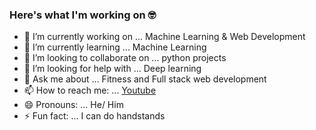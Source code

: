 ### Here's what I'm working on 🤓



- 🔭 I’m currently working on ... Machine Learning & Web Development
- 🌱 I’m currently learning ... Machine Learning
- 👯 I’m looking to collaborate on ... python projects
- 🤔 I’m looking for help with ... Deep learning
- 💬 Ask me about ... Fitness and Full stack web development
- 📫 How to reach me: ... [Youtube]('https://www.youtube.com/channel/UCbyoTZ9guFWEC5BaKRkV9Aw')
- 😄 Pronouns: ... He/ Him
- ⚡ Fun fact: ... I can do handstands
